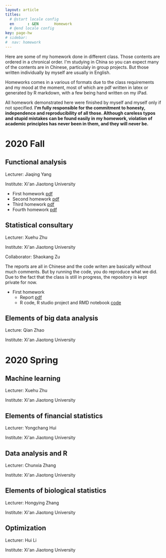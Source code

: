 ```yaml
---
layout: article
titles:
  # @start locale config
  en      : &EN       Homework
  # @end locale config
key: page-hw
# sidebar: 
#  nav: homework
---
```


Here are some of my homework done in different class. Those contents are ordered in a chronical order. I'm studying in China so you can expect many of the contents are in Chinese, particulaly in group projects. But those written individually by myself are usually in English. 

Homeworks comes in a various of formats due to the class requirements and my mood at the moment, most of which are pdf written in latex or generated by R markdown, with a few being hand written on my iPad. 

All homework demonstrated here were finished by myself and myself only if not specified. **I'm fully responsible for the commitment to honesty, independence and reproducibility of all those. Although careless typos and stupid mistakes can be found easily in my homework, violation of academic principles has never been in them, and they will never be.**

# 2020 Fall

## Functional analysis

Lecturer: Jiaqing Yang

Institute: Xi'an Jiaotong University

- First homework [pdf](https://martyrzsd.github.io/homework/2020/FA/1st_hw.pdf)
- Second homework [pdf](https://martyrzsd.github.io/homework/2020/FA/2nd_hw.pdf)
- Third homework [pdf](https://martyrzsd.github.io/homework/2020/FA/3th_hw.pdf)
- Fourth homework [pdf](https://martyrzsd.github.io/homework/2020/FA/4th_hw.pdf)

## Statistical consultary 

Lecturer: Xuehu Zhu

Institute: Xi'an Jiaotong University

Collaborator: Shaokang Zu

The reports are all in Chinese and the code writen are basically without much comments. But by running the code, you do reproduce what we did. Due to the fact that the class is still in progress, the repository is kept private for now.

- First homework
  - Report [pdf](https://martyrzsd.github.io/homework/2020/statisticalconsultary/1.pdf)
  - R code, R studio project and RMD notebook [code](https://github.com/martyrzsd/Statistical_Consultary)

## Elements of big data analysis

Lecture: Qian Zhao

Institute: Xi'an Jiaotong University

# 2020 Spring

## Machine learning

Lecturer: Xuehu Zhu

Institute: Xi'an Jiaotong University



## Elements of financial statistics

Lecturer: Yongchang Hui

Institute: Xi'an Jiaotong University

## Data analysis and R

Lecturer: Chunxia Zhang

Institute: Xi'an Jiaotong University

## Elements of biological statistics

Lecturer: Hongying Zhang

Institute: Xi'an Jiaotong University

## Optimization

Lecturer: Hui Li

Institute: Xi'an Jiaotong University
